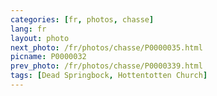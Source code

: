 ```yaml
---
categories: [fr, photos, chasse]
lang: fr
layout: photo
next_photo: /fr/photos/chasse/P0000035.html
picname: P0000032
prev_photo: /fr/photos/chasse/P0000339.html
tags: [Dead Springbock, Hottentotten Church]
---
```

